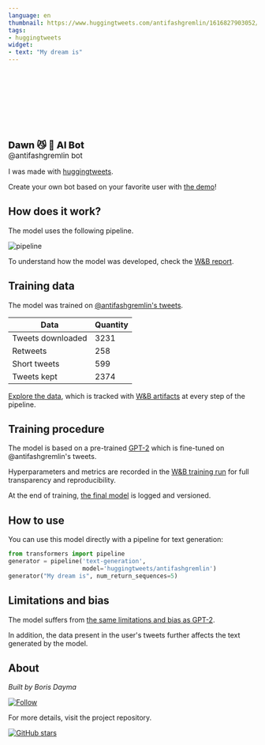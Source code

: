 ```yaml
---
language: en
thumbnail: https://www.huggingtweets.com/antifashgremlin/1616827903052/predictions.png
tags:
- huggingtweets
widget:
- text: "My dream is"
---
```


<div>
<div style="width: 132px; height:132px; border-radius: 50%; background-size: cover; background-image: url('https://pbs.twimg.com/profile_images/1375086529270398977/w8zAorR0_400x400.jpg')">
</div>
<div style="margin-top: 8px; font-size: 19px; font-weight: 800">Dawn 😼 🤖 AI Bot </div>
<div style="font-size: 15px">@antifashgremlin bot</div>
</div>

I was made with [huggingtweets](https://github.com/borisdayma/huggingtweets).

Create your own bot based on your favorite user with [the demo](https://colab.research.google.com/github/borisdayma/huggingtweets/blob/master/huggingtweets-demo.ipynb)!

## How does it work?

The model uses the following pipeline.

![pipeline](https://github.com/borisdayma/huggingtweets/blob/master/img/pipeline.png?raw=true)

To understand how the model was developed, check the [W&B report](https://wandb.ai/wandb/huggingtweets/reports/HuggingTweets-Train-a-Model-to-Generate-Tweets--VmlldzoxMTY5MjI).

## Training data

The model was trained on [@antifashgremlin's tweets](https://twitter.com/antifashgremlin).

| Data | Quantity |
| --- | --- |
| Tweets downloaded | 3231 |
| Retweets | 258 |
| Short tweets | 599 |
| Tweets kept | 2374 |

[Explore the data](https://wandb.ai/wandb/huggingtweets/runs/2qlnfyby/artifacts), which is tracked with [W&B artifacts](https://docs.wandb.com/artifacts) at every step of the pipeline.

## Training procedure

The model is based on a pre-trained [GPT-2](https://huggingface.co/gpt2) which is fine-tuned on @antifashgremlin's tweets.

Hyperparameters and metrics are recorded in the [W&B training run](https://wandb.ai/wandb/huggingtweets/runs/1dj10xj4) for full transparency and reproducibility.

At the end of training, [the final model](https://wandb.ai/wandb/huggingtweets/runs/1dj10xj4/artifacts) is logged and versioned.

## How to use

You can use this model directly with a pipeline for text generation:

```python
from transformers import pipeline
generator = pipeline('text-generation',
                     model='huggingtweets/antifashgremlin')
generator("My dream is", num_return_sequences=5)
```

## Limitations and bias

The model suffers from [the same limitations and bias as GPT-2](https://huggingface.co/gpt2#limitations-and-bias).

In addition, the data present in the user's tweets further affects the text generated by the model.

## About

*Built by Boris Dayma*

[![Follow](https://img.shields.io/twitter/follow/borisdayma?style=social)](https://twitter.com/intent/follow?screen_name=borisdayma)

For more details, visit the project repository.

[![GitHub stars](https://img.shields.io/github/stars/borisdayma/huggingtweets?style=social)](https://github.com/borisdayma/huggingtweets)

